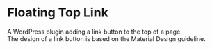 # Floating Top Link

A WordPress plugin adding a link button to the top of a page.  
The design of a link button is based on the Material Design guideline.
